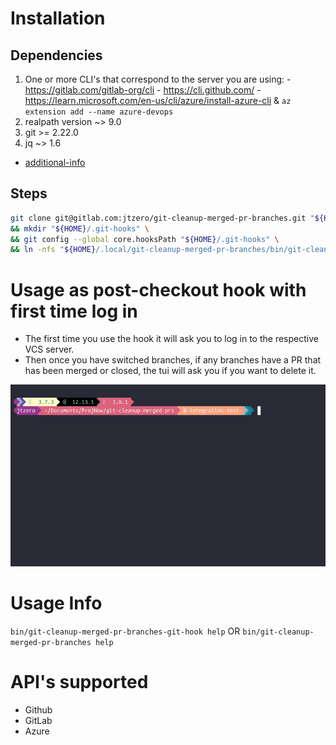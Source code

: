 
# Installation
  ## Dependencies
  1. One or more CLI's that correspond to the server you are using:
    - https://gitlab.com/gitlab-org/cli
    - https://cli.github.com/
    - https://learn.microsoft.com/en-us/cli/azure/install-azure-cli & `az extension add --name azure-devops`
  1. realpath version ~> 9.0
  1. git >= 2.22.0
  1. jq ~> 1.6
  - [additional-info](./DEPENDENCIES.md)

  ## Steps
  ```bash
  git clone git@gitlab.com:jtzero/git-cleanup-merged-pr-branches.git "${HOME}/.local/git-cleanup-merged-pr-branches" \
  && mkdir "${HOME}/.git-hooks" \
  && git config --global core.hooksPath "${HOME}/.git-hooks" \
  && ln -nfs "${HOME}/.local/git-cleanup-merged-pr-branches/bin/git-cleanup-merged-pr-branches-git-hook" "${HOME}/.git-hooks/post-checkout"
  ```

# Usage as post-checkout hook with first time log in
- The first time you use the hook it will ask you to log in to the respective VCS server.
- Then once you have switched branches, if any branches have a PR that has been merged or closed, the tui will ask you if you want to delete it.

![first time use](./web/first-time.gif)

# Usage Info
  `bin/git-cleanup-merged-pr-branches-git-hook help` OR `bin/git-cleanup-merged-pr-branches help`

# API's supported
 - Github
 - GitLab
 - Azure
